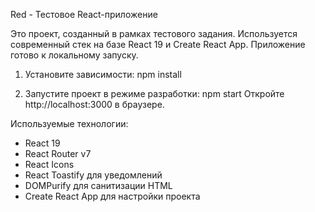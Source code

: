 Red - Тестовое React-приложение

Это проект, созданный в рамках тестового задания. Используется современный стек на базе React 19 и Create React App. Приложение готово к локальному запуску.

1. Установите зависимости:
npm install

3. Запустите проект в режиме разработки:
npm start
Откройте http://localhost:3000 в браузере.

Используемые технологии:
- React 19
- React Router v7
- React Icons
- React Toastify для уведомлений
- DOMPurify для санитизации HTML
- Create React App для настройки проекта
